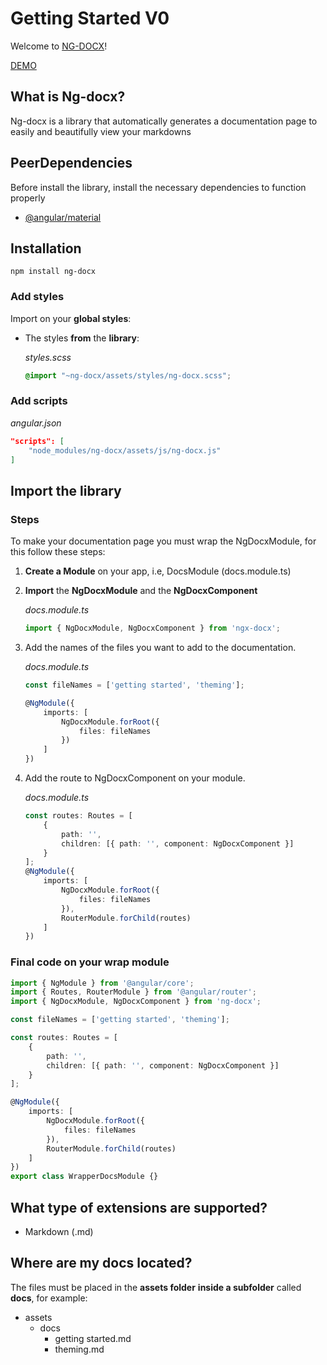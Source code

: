 
# Getting Started V0

Welcome to [NG-DOCX](https://ngdocx.herokuapp.com)!

[DEMO](https://ngdocx.herokuapp.com/docs)

## What is Ng-docx?

Ng-docx is a library that automatically generates a documentation page to easily and beautifully view your markdowns

## PeerDependencies
Before install the library, install the necessary dependencies to function properly

- [@angular/material](https://www.npmjs.com/package/@angular/material)

## Installation

```
npm install ng-docx
```

### Add styles
Import on your **global styles**:

- The styles **from** the **library**:

    *styles.scss*
    ```css
    @import "~ng-docx/assets/styles/ng-docx.scss";
    ```

### Add scripts
*angular.json*
```json
"scripts": [
    "node_modules/ng-docx/assets/js/ng-docx.js"
]
```

## Import the library

### Steps
To make your documentation page you must wrap the NgDocxModule, for this follow these steps:

1. **Create a Module** on your app, i.e, DocsModule (docs.module.ts)
   
2. **Import** the **NgDocxModule** and the **NgDocxComponent**

    *docs.module.ts*
    ```typescript
    import { NgDocxModule, NgDocxComponent } from 'ngx-docx';
    ```
3. Add the names of the files you want to add to the documentation.

    *docs.module.ts*
    ```typescript
    const fileNames = ['getting started', 'theming'];

    @NgModule({
        imports: [
            NgDocxModule.forRoot({
                files: fileNames
            })
        ]
    })
    ```
4. Add the route to NgDocxComponent on your module.

    *docs.module.ts*
    ```typescript
    const routes: Routes = [
        {
            path: '',
            children: [{ path: '', component: NgDocxComponent }]
        }
    ];
    @NgModule({
        imports: [
            NgDocxModule.forRoot({
                files: fileNames
            }),
            RouterModule.forChild(routes)
        ]
    })
    ```

### Final code on your wrap module

```typescript
import { NgModule } from '@angular/core';
import { Routes, RouterModule } from '@angular/router';
import { NgDocxModule, NgDocxComponent } from 'ng-docx';

const fileNames = ['getting started', 'theming'];

const routes: Routes = [
    {
        path: '',
        children: [{ path: '', component: NgDocxComponent }]
    }
];

@NgModule({
    imports: [
        NgDocxModule.forRoot({
            files: fileNames
        }),
        RouterModule.forChild(routes)
    ]
})
export class WrapperDocsModule {}
```

## What type of extensions are supported?

- Markdown (.md)

## Where are my docs located?

The files must be placed in the **assets folder** **inside a subfolder** called **docs**, for example:

- assets
  - docs
    - getting started.md
    - theming.md

